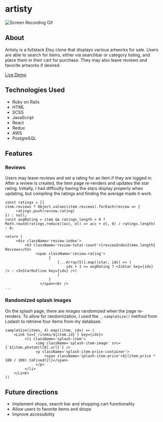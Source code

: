 # artisty

![Screen Recording Gif](https://user-images.githubusercontent.com/78716708/141491278-e0246cdb-3176-4f1b-b674-b71c7081f9e8.gif)

## About
Artisty is a fullstack Etsy clone that displays various artworks for sale. Users are able to search for items, either via searchbar or category listing, and place them in their cart for purchase. They may also leave reviews and favorite artworks if desired.

[Live Demo](https://artistyy.herokuapp.com/#/)

## Technologies Used
* Ruby on Rails
* HTML
* SCSS
* JavaScript
* React
* Redux
* AWS
* PostgreSQL

## Features
### Reviews
Users may leave reviews and set a rating for an item if they are logged in. After a review is created, the item page re-renders and updates the star rating. Initially, I had difficulty having the stars display properly when updating, but compiling the ratings and finding the average made it work.

```
const ratings = []
item.reviews ? Object.values(item.reviews).forEach(review => {
     ratings.push(review.rating)
}) : null;
const avgRating = item && ratings.length > 0 ? Math.round(ratings.reduce((acc, el) => acc + el, 0) / ratings.length) : 0;

return (
     <div className='review-index'>
         <h3 className='review-total-count'>{reviewIndexItems.length} Reviews</h3>
              <span className='review-rating'>
                    {
                        [...Array(5)].map((star, idx) => (
                            idx + 1 <= avgRating ? <IoStar key={idx} /> : <IoStarOutline key={idx} />)
                        )
                    }
                </span><br />
...
```

### Randomized splash images
On the splash page, there are images randomized when the page re-renders. To allow for randomization, I used the `_.sampleSize()` method from Lodash to retrieve four items from my database.

```
sampleSize(items, 4).map((item, idx) => (
    <Link to={`/items/${item.id}`} key={idx}>
         <li className='splash-item'>
              <img className='splash-item-image' src={`${item.photoUrl[0].url}`} />
              <p className='splash-item-price-container'>
                  <span className='splash-item-price'>${(item.price * 100 / 100).toFixed(2)}</span>
              </p>
         </li>
    </Link>
))
```

## Future directions
* Implement shops, search bar and shopping cart functionality
* Allow users to favorite items and shops
* Improve accessibility
